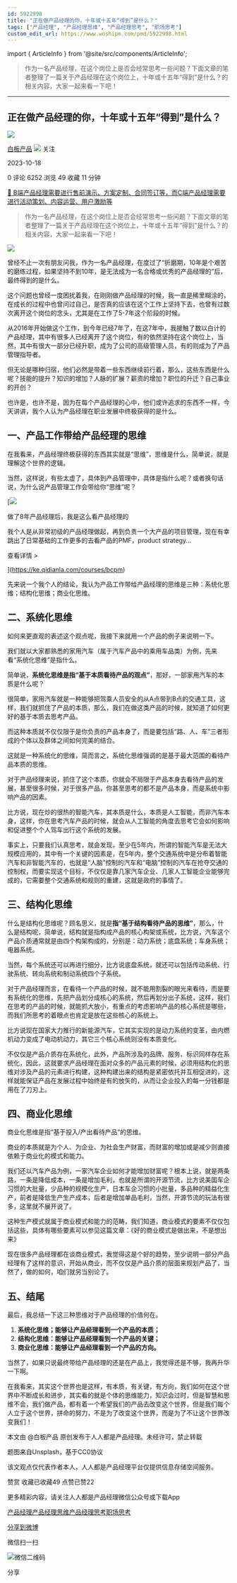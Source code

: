 ```yaml
---
id: 5922998
title: "正在做产品经理的你，十年或十五年“得到”是什么？"
tags: ["产品经理", "产品经理思维", "产品经理思考", "职场思考"]
custom_edit_url: https://www.woshipm.com/pmd/5922998.html
---
```

import { ArticleInfo } from '@site/src/components/ArticleInfo';

<ArticleInfo
    author="白板产品"
    authorLink="https://www.woshipm.com/u/668521"
    published="2023-10-18"
    views={6252}
    comments={0}
    collects={49}
/>

> 作为一名产品经理，在这个岗位上是否会经常思考一些问题？下面文章的笔者整理了一篇关于产品经理在这个岗位上，十年或十五年“得到”是什么？的相关内容，大家一起来看一下吧！

---

## 正在做产品经理的你，十年或十五年“得到”是什么？

[![](https://static.woshipm.com/APP_U_202210_20221021111039_4138.jpeg?imageView2/1/w/72/h/72/q/100)](https://www.woshipm.com/u/668521)

[白板产品](https://www.woshipm.com/u/668521) ![](https://static.woshipm.com/tag/1101_1@2x.png) 关注

2023-10-18

0 评论 6252 浏览 49 收藏 11 分钟

[🔗 B端产品经理需要进行售前演示、方案定制、合同签订等，而C端产品经理需要进行活动策划、内容运营、用户激励等](https://ke.qidianla.com/courses/bcpm)

> 作为一名产品经理，在这个岗位上是否会经常思考一些问题？下面文章的笔者整理了一篇关于产品经理在这个岗位上，十年或十五年“得到”是什么？的相关内容，大家一起来看一下吧！

![](https://image.woshipm.com/2023/04/14/c6088090-daa1-11ed-aaf8-00163e0b5ff3.jpg)

曾经不止一次有朋友问我，作为一名产品经理，在度过了“折磨期，10年是个艰苦的磨练过程，如果坚持不到10年，是无法成为一名合格或优秀的产品经理的”后，最终得到的是什么。

这个问题也曾经一度困扰着我，在刚刚做产品经理的时候，我一直是稀里糊涂的，在成长的过程中也曾问过自己，是否真的应该在这个工作上坚持下去，也曾有过数次离开这个岗位的念头，尤其是在工作了5-7年这个阶段的时候。

从2016年开始做这个工作，到今年已经7年了，在这7年中，我接触了数以白计的产品经理，其中有很多人已经离开了这个岗位，有的依然坚持在这个岗位上，当然，其中有很大一部分已经升职，成为了公司的高级管理人员，有的则成为了产品管理指导者。

但无论是哪种归宿，他们必然是带着一些东西继续前行着，那么，这些东西是什么呢？技能的提升？知识的增加？人脉的扩展？薪资的增加？职位的升迁？自己事业的开创？

也许是，也许不是，因为在每个产品经理的心中，他们或许追求的东西不一样，今天讲讲，我个人认为产品经理在职业发展中终极获得的是什么。

## 一、产品工作带给产品经理的思维

在我看来，产品经理终极获得的东西其实就是“思维”，思维是什么，简单说，就是理解这个世界的逻辑。

当然，这样说，有些太虚了，具体到产品管理中，具体是指什么呢？或者换句话说，为什么说产品管理工作会带给你“思维”呢？

[![](https://image.woshipm.com/2023/08/02/bf59b8ba-30e4-11ee-88e7-00163e0b5ff3.png)

做了8年产品经理后，我是这么看产品经理的

我个人是从非常初级的产品经理做起，再到负责一个大产品的项目管理，现在有幸跳出了日常基础的工作更多的去看产品的PMF，product strategy...

查看详情 >

](https://ke.qidianla.com/courses/bcpm)

先来说一个我个人的结论，我认为产品工作带给产品经理的思维是三种：系统化思维；结构化思维；商业化思维。

## 二、系统化思维

如何来更直观的表述这个观点呢，我接下来就用一个产品的例子来说明一下。

我们就以大家都熟悉的家用汽车（属于汽车产品中的乘用车品类）为例，先来看“系统化思维”是指什么。

简单说，**系统化思维是指“基于本质看待产品的观点”**，那好，一部家用汽车的本质是什么呢？

很简单，家用汽车就是一种能够把驾乘人员安全的从A点带到B点的交通工具，这样，我们就抓住了产品的本质，那么，我们在做这类产品的时候，就知道了如何更好的基于本质去思考产品。

而这种本质就不仅仅限于是你负责的产品本身了，而是要包括“路、人、车”三者形成的个体以及群体之间如何完美的结合。

这就是一种系统化的思维，简而言之，系统化思维强调的是基于最大范围的看待产品本质的思维。

对于产品经理来说，抓住了这个本质，你就会不局限于产品本身去看待产品的发展，甚至很多时候，对于很多产品，你甚至思考的都不是产品本身，而是系统中影响产品的因素。

比方说，现在炒的很热的智能汽车，其本质是什么，本质是人工智能，而非汽车本身，这样，你在思考汽车产品的时候，就会从人工智能的角度去思考它会如何影响和促进整个个人驾车出行这个系统的发展。

事实上，只要我们认真思考，就会发现，至少在5年内，所谓的智能汽车是无法大规模应用的，其中有一个关键的因素是，在5年内，整个交通系统中是分布着智能汽车和非智能汽车的，也就是“人脑”控制的汽车和“电脑”控制的汽车在抢夺交通的控制权，而要实现这个目标，不仅仅是靠几家汽车企业、几家人工智能企业能够完成的，它需要整个交通系统和规则的重建，这就是政府的事情了。

## 三、结构化思维

什么是结构化思维呢？顾名思义，就是**指“基于结构看待产品的思维”**，那么，什么是结构呢，简单说，结构就是指构成产品的核心构架或系统，比方说，汽车这个产品介质通常就是由四个构架构成的，分别是：动力系统；底盘系统；车身系统；电器系统。

当然，每个系统还可以再进行细分，比方说底盘系统，就还可以包括传动系统、行驶系统、转向系统和制动系统四个子系统。

对于产品经理而言，在看待一个产品的时候，就不能用割裂的眼光来看待，而是要有系统化的思维，先把产品划分成核心的系统，然后再划分出子系统，这样，我们在思考的产品的时候，就能抓大放小，有重点的考虑影响产品的核心系统是哪些，而我们所思考的着眼点也肯定是放在这些核心的系统上。

比方说现在国家大力推行的新能源汽车，它其实实现的是动力系统的变革，由内燃机动力变成了电动机动力，其它三个核心系统则没有本质变化。

不仅仅是产品介质存在系统化，此外，产品所涉及的品牌、服务、标识同样存在系统化，因此，这就要求产品经理在面对众多的产品元素的时候，必须用结构化的思维对涉及产品的元素进行构建，这种构建出来的结构是紧密依托并互相促进的，这样就能保证产品在发展过程中始终是有的放矢的，从而让企业投入的每一分钱都是用在了刀刃上。

## 四、商业化思维

商业化思维是指“基于投入/产出看待产品“的思维。

商业的本质就是为个人、为企业、为社会生产财富，而财富的增加或是减少则直接依赖于商业化的模式和能力。

我们还以汽车产品为例，一家汽车企业如何才能增加财富呢？根本上说，就是两条路，一条是降低成本，一条是增加毛利，也就是所谓的开源节流，比方说美国车企习惯的大批量，少品种的规模化生产，日本车企习惯的小批量，多品种的精益化生产，前者是降低生产生产成本，后者是增加单品毛利，当然，开源节流的玩法有很多，这里就不展开说了。

这种生产模式就属于商业模式和能力的范畴，我们知道，商业模式的要素不仅仅包括这些，具体有哪些要素可以参见这篇文章：《好的商业模式是做出来，不是想出来》

现在很多产品经理都在谈商业模式，我觉得这是个好的趋势，至少说明一部分产品经理有了这样的意识，开始从商业，而不仅仅是产品介质的层面来规划产品了，当然了，做的如何，咱们就另当别论了。

## 五、结尾

最后，我总结一下这三种思维对于产品经理的价值何在。

1.  **系统化思维；能够让产品经理看到一个产品的本质；**
2.  **结构化思维：能够让产品经理看到一个产品的关键；**
3.  **商业化思维：能够让产品经理看到一个产品的方向。**

当然了，如果只说最终带给产品经理的还是在产品上，我觉得还是不够，我再升华一下啊。

在我看来，其实这个世界也是这样，有本质，有关键，有方向，我们如何在这个世界中不断成长和进步，其实看的就是个体的思维能力，知识会过时，但是智慧和思维不会，我们做产品，都有着一个希望我们的产品去改变这个世界，但是我们每个人立于这个世界，拼命的努力，不是为了改变这个世界，而是为了不让这个世界改变我们！

本文由 @白板产品 原创发布于人人都是产品经理。未经许可，禁止转载

题图来自Unsplash，基于CC0协议

该文观点仅代表作者本人，人人都是产品经理平台仅提供信息存储空间服务。

赞赏 收藏已收藏49 点赞已赞22

更多精彩内容，请关注人人都是产品经理微信公众号或下载App

[产品经理](https://www.woshipm.com/tag/pmd)[产品经理思维](https://www.woshipm.com/tag/%e4%ba%a7%e5%93%81%e7%bb%8f%e7%90%86%e6%80%9d%e7%bb%b4)[产品经理思考](https://www.woshipm.com/tag/%e4%ba%a7%e5%93%81%e7%bb%8f%e7%90%86%e6%80%9d%e8%80%83)[职场思考](https://www.woshipm.com/tag/%e8%81%8c%e5%9c%ba%e6%80%9d%e8%80%83)

[分享到微博](https://service.weibo.com/share/share.php?appkey=2775287854&title=正在做产品经理的你，十年或十五年“得到”是什么？&url=https://www.woshipm.com/pmd/5922998.html&pic=https://image.woshipm.com/2023/04/14/c6088090-daa1-11ed-aaf8-00163e0b5ff3.jpg)

微信扫一扫

![微信二维码](https://api.pwmqr.com/qrcode/create/?url=https://www.woshipm.com/pmd/5922998.html)

分享